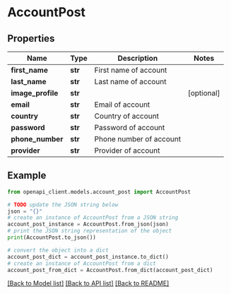 # AccountPost


## Properties

Name | Type | Description | Notes
------------ | ------------- | ------------- | -------------
**first_name** | **str** | First name of account | 
**last_name** | **str** | Last name of account | 
**image_profile** | **str** |  | [optional] 
**email** | **str** | Email of account | 
**country** | **str** | Country of account | 
**password** | **str** | Password of account | 
**phone_number** | **str** | Phone number of account | 
**provider** | **str** | Provider of account | 

## Example

```python
from openapi_client.models.account_post import AccountPost

# TODO update the JSON string below
json = "{}"
# create an instance of AccountPost from a JSON string
account_post_instance = AccountPost.from_json(json)
# print the JSON string representation of the object
print(AccountPost.to_json())

# convert the object into a dict
account_post_dict = account_post_instance.to_dict()
# create an instance of AccountPost from a dict
account_post_from_dict = AccountPost.from_dict(account_post_dict)
```
[[Back to Model list]](../README.md#documentation-for-models) [[Back to API list]](../README.md#documentation-for-api-endpoints) [[Back to README]](../README.md)


